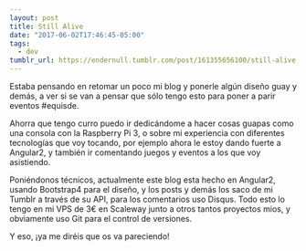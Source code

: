 ```yaml
---
layout: post
title: Still Alive
date: "2017-06-02T17:46:45-05:00"
tags:
  - dev
tumblr_url: https://endernull.tumblr.com/post/161355656100/still-alive
---
```


Estaba pensando en retomar un poco mi blog y ponerle algún diseño guay y demás, a ver si se van a pensar que sólo tengo esto para poner a parir eventos #equisde.

Ahorra que tengo curro puedo ir dedicándome a hacer cosas guapas como una consola con la Raspberry Pi 3, o sobre mi experiencia con diferentes tecnologías que voy tocando, por ejemplo ahora le estoy dando fuerte a Angular2, y también ir comentando juegos y eventos a los que voy asistiendo.

Poniéndonos técnicos, actualmente este blog esta hecho en Angular2, usando Bootstrap4 para el diseño, y los posts y demás los saco de mi Tumblr a través de su API, para los comentarios uso Disqus. Todo esto lo tengo en mi VPS de 3€ en Scaleway junto a otros tantos proyectos mios, y obviamente uso Git para el control de versiones.

Y eso, ¡ya me diréis que os va pareciendo!
